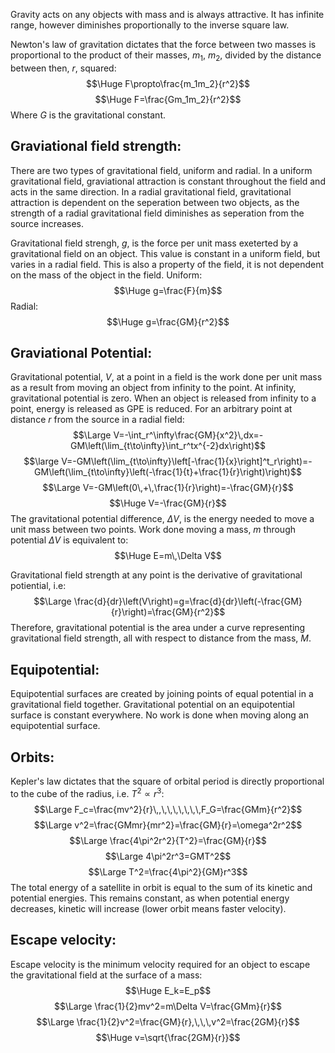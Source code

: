 Gravity acts on any objects with mass and is always attractive. It has infinite range, however diminishes proportionally to the inverse square law.

Newton's law of gravitation dictates that the force between two masses is proportional to the product of their masses, $m_1$, $m_2$, divided by the distance between then, $r$, squared:
$$\Huge F\propto\frac{m_1m_2}{r^2}$$
$$\Huge F=\frac{Gm_1m_2}{r^2}$$
Where $G$ is the gravitational constant.

## Graviational field strength:

There are two types of gravitational field, uniform and radial. In a uniform gravitational field, graviational attraction is constant throughout the field and acts in the same direction. In a radial gravitational field, gravitational attraction is dependent on the seperation between two objects, as the strength of a radial gravitational field diminishes as seperation from the source increases.

Gravitational field strengh, $g$, is the force per unit mass exeterted by a gravitational field on an object. This value is constant in a uniform field, but varies in a radial field. This is also a property of the field, it is not dependent on the mass of the object in the field.
Uniform:
$$\Huge g=\frac{F}{m}$$
Radial:
$$\Huge g=\frac{GM}{r^2}$$

## Graviational Potential:

Gravitational potential, $V$, at a point in a field is the work done per unit mass as a result from moving an object from infinity to the point. At infinity, gravitational potential is zero. When an object is released from infinity to a point, energy is released as GPE is reduced. For an arbitrary point at distance $r$ from the source in a radial field:
$$\Large V=-\int_r^\infty\frac{GM}{x^2}\,dx=-GM\left(\lim_{t\to\infty}\int_r^tx^{-2}dx\right)$$
$$\large V=-GM\left(\lim_{t\to\infty}\left[-\frac{1}{x}\right]^t_r\right)=-GM\left(\lim_{t\to\infty}\left(-\frac{1}{t}+\frac{1}{r}\right)\right)$$
$$\Large V=-GM\left(0\,+\,\frac{1}{r}\right)=-\frac{GM}{r}$$
$$\Huge V=-\frac{GM}{r}$$
The gravitational potential difference, $\Delta V$, is the energy needed to move a unit mass between two points. Work done moving a mass, $m$ through potential $\Delta V$ is equivalent to:
$$\Huge E=m\,\Delta V$$

Gravitational field strength at any point is the derivative of gravitational potiential, i.e:
$$\Large \frac{d}{dr}\left(V\right)=g=\frac{d}{dr}\left(-\frac{GM}{r}\right)=\frac{GM}{r^2}$$
Therefore, gravitational potential is the area under a curve representing gravitational field strength, all with respect to distance from the mass, $M$.

## Equipotential:

Equipotential surfaces are created by joining points of equal potential in a gravitational field together. Gravitational potential on an equipotential surface is constant everywhere. No work is done when moving along an equipotential surface.


## Orbits:

Kepler's law dictates that the square of orbital period is directly proportional to the cube of the radius, i.e. $T^2\propto r^3$:
$$\Large F_c=\frac{mv^2}{r}\,,\,\,\,\,\,\,\,F_G=\frac{GMm}{r^2}$$
$$\Large v^2=\frac{GMmr}{mr^2}=\frac{GM}{r}=\omega^2r^2$$
$$\Large \frac{4\pi^2r^2}{T^2}=\frac{GM}{r}$$
$$\Large 4\pi^2r^3=GMT^2$$
$$\Large T^2=\frac{4\pi^2}{GM}r^3$$
The total energy of a satellite in orbit is equal to the sum of its kinetic and potential energies. This remains constant, as when potential energy decreases, kinetic will increase (lower orbit means faster velocity).


## Escape velocity:

Escape velocity is the minimum velocity required for an object to escape the gravitational field at the surface of a mass:
$$\Huge E_k=E_p$$
$$\Large \frac{1}{2}mv^2=m\Delta V=\frac{GMm}{r}$$
$$\Large \frac{1}{2}v^2=\frac{GM}{r},\,\,\,v^2=\frac{2GM}{r}$$
$$\Huge v=\sqrt{\frac{2GM}{r}}$$

